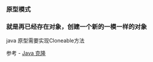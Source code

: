 ### 原型模式


### 就是再已经存在对象，创建一个新的一模一样的对象


java 原型需要实现Cloneable方法

参考 - [Java 克隆](https://github.com/UCodeUStory/DataStructure/blob/master/sources/javaCopy.md)